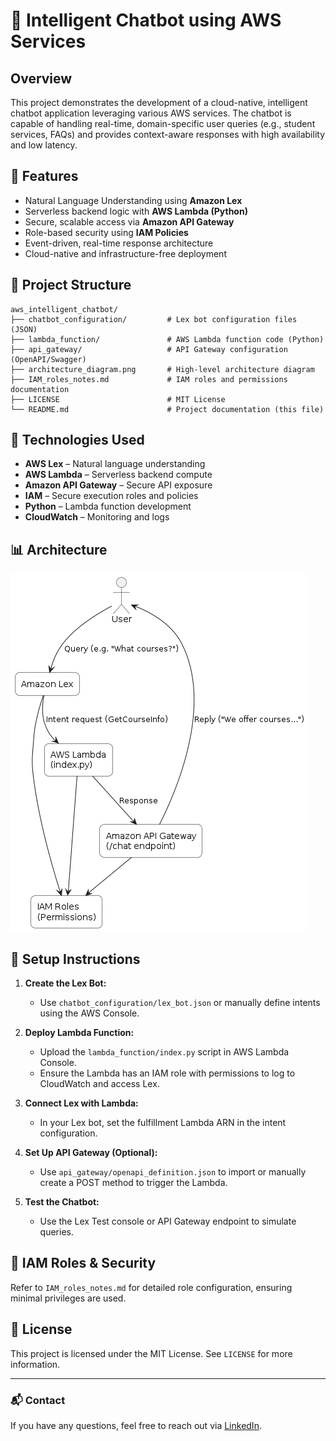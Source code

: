 # 🤖 Intelligent Chatbot using AWS Services

## Overview

This project demonstrates the development of a cloud-native, intelligent chatbot application leveraging various AWS services. The chatbot is capable of handling real-time, domain-specific user queries (e.g., student services, FAQs) and provides context-aware responses with high availability and low latency.

## 🚀 Features

- Natural Language Understanding using **Amazon Lex**
- Serverless backend logic with **AWS Lambda (Python)**
- Secure, scalable access via **Amazon API Gateway**
- Role-based security using **IAM Policies**
- Event-driven, real-time response architecture
- Cloud-native and infrastructure-free deployment

## 📁 Project Structure

```
aws_intelligent_chatbot/
├── chatbot_configuration/         # Lex bot configuration files (JSON)
├── lambda_function/               # AWS Lambda function code (Python)
├── api_gateway/                   # API Gateway configuration (OpenAPI/Swagger)
├── architecture_diagram.png       # High-level architecture diagram
├── IAM_roles_notes.md             # IAM roles and permissions documentation
├── LICENSE                        # MIT License
└── README.md                      # Project documentation (this file)
```

## 🧠 Technologies Used

- **AWS Lex** – Natural language understanding
- **AWS Lambda** – Serverless backend compute
- **Amazon API Gateway** – Secure API exposure
- **IAM** – Secure execution roles and policies
- **Python** – Lambda function development
- **CloudWatch** – Monitoring and logs

## 📊 Architecture

![Architecture Diagram](architecture_diagram.png)

## 🔧 Setup Instructions

1. **Create the Lex Bot:**
   - Use `chatbot_configuration/lex_bot.json` or manually define intents using the AWS Console.

2. **Deploy Lambda Function:**
   - Upload the `lambda_function/index.py` script in AWS Lambda Console.
   - Ensure the Lambda has an IAM role with permissions to log to CloudWatch and access Lex.

3. **Connect Lex with Lambda:**
   - In your Lex bot, set the fulfillment Lambda ARN in the intent configuration.

4. **Set Up API Gateway (Optional):**
   - Use `api_gateway/openapi_definition.json` to import or manually create a POST method to trigger the Lambda.

5. **Test the Chatbot:**
   - Use the Lex Test console or API Gateway endpoint to simulate queries.

## 🔐 IAM Roles & Security

Refer to `IAM_roles_notes.md` for detailed role configuration, ensuring minimal privileges are used.

## 📜 License

This project is licensed under the MIT License. See `LICENSE` for more information.

---

### 📬 Contact

If you have any questions, feel free to reach out via [LinkedIn](https://www.linkedin.com/).
